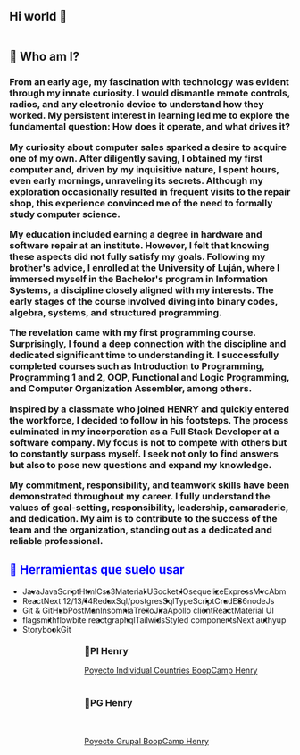 ## Hi world 👋

<img style="margin:auto"  src="https://www.bdigital.co.nz/wp-content/uploads/2019/07/Graphic-workstation.gif" alt=""/>

<h2>	
&#129300; Who am I?  </h2>

<h3> From an early age, my fascination with technology was evident through my innate curiosity. I would dismantle remote controls, radios, and any electronic device to understand how they worked. My persistent interest in learning led me to explore the fundamental question: How does it operate, and what drives it?

My curiosity about computer sales sparked a desire to acquire one of my own. After diligently saving, I obtained my first computer and, driven by my inquisitive nature, I spent hours, even early mornings, unraveling its secrets. Although my exploration occasionally resulted in frequent visits to the repair shop, this experience convinced me of the need to formally study computer science.

My education included earning a degree in hardware and software repair at an institute. However, I felt that knowing these aspects did not fully satisfy my goals. Following my brother's advice, I enrolled at the University of Luján, where I immersed myself in the Bachelor's program in Information Systems, a discipline closely aligned with my interests. The early stages of the course involved diving into binary codes, algebra, systems, and structured programming.

The revelation came with my first programming course. Surprisingly, I found a deep connection with the discipline and dedicated significant time to understanding it. I successfully completed courses such as Introduction to Programming, Programming 1 and 2, OOP, Functional and Logic Programming, and Computer Organization Assembler, among others.

Inspired by a classmate who joined HENRY and quickly entered the workforce, I decided to follow in his footsteps. The process culminated in my incorporation as a Full Stack Developer at a software company. My focus is not to compete with others but to constantly surpass myself. I seek not only to find answers but also to pose new questions and expand my knowledge.

My commitment, responsibility, and teamwork skills have been demonstrated throughout my career. I fully understand the values of goal-setting, responsibility, leadership, camaraderie, and dedication. My aim is to contribute to the success of the team and the organization, standing out as a dedicated and reliable professional.</h3>

<h2 style="color:blue">&#128588; Herramientas que suelo usar</h2>
<ul style="display: flex; flex-wrap: wrap; gap: 0.5">
    <li>Java</li>
    <li>JavaScript</li>
    <li>Html</li>
    <li>Css3</li>
    <li>MaterialIU</li>
    <li>Socket.IO</li>
    <li>sequelize</li>
    <li>Express</li>
    <li>Mvc</li>
    <li>Abm</li>
    <li>React</li>
    <li>Next 12/13/14</li>
    <li>Redux</li>
    <li>Sql/postgresSql</li>
    <li>TypeScript</li>
    <li>Crud</li>
    <li>ES6</li>
    <li>nodeJs</li>
    <li>Git & GitHub</li>
    <li>PostMan</li>
    <li>Insomnia</li>
    <li>Trello</li>
    <li>Jira</li>
    <li>Apollo client</li>
    <li>React</li>
    <li>Material UI</li>
    <li>flagsmith</li>
    <li>flowbite react</li>
    <li>graphql</li>
    <li>Tailwids</li>
    <li>Styled components</li>
    <li>Next auth</li>
    <li>yup</li>
    <li>Storybook</li>
    <li>Git</li>
<ul>
<h3>	
&#128640;PI Henry</h3>
<a href="https://youtu.be/9vDOx6g_KQI">Poyecto Individual Countries BoopCamp Henry</a><br></br>
<h3>&#128640;PG Henry</h3><br></br>
<a href="https://pf-web-service.vercel.app/">Poyecto Grupal BoopCamp Henry</a>
